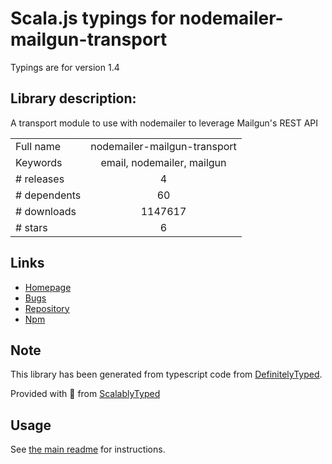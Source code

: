 
# Scala.js typings for nodemailer-mailgun-transport

Typings are for version 1.4

## Library description:
A transport module to use with nodemailer to leverage Mailgun's REST API

|                    |                 |
| ------------------ | :-------------: |
| Full name          | nodemailer-mailgun-transport |
| Keywords           | email, nodemailer, mailgun |
| # releases         | 4 |
| # dependents       | 60 |
| # downloads        | 1147617 |
| # stars            | 6 |

## Links
- [Homepage](http://mailgun.com)
- [Bugs](https://github.com/orliesaurus/nodemailer-mailgun-transport/issues)
- [Repository](https://github.com/orliesaurus/nodemailer-mailgun-transport)
- [Npm](https://www.npmjs.com/package/nodemailer-mailgun-transport)
    


## Note
This library has been generated from typescript code from [DefinitelyTyped](https://definitelytyped.org).

Provided with :purple_heart: from [ScalablyTyped](https://github.com/oyvindberg/ScalablyTyped)

## Usage
See [the main readme](../../readme.md) for instructions.


